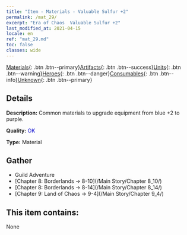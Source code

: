 ```yaml
---
title: "Item - Materials - Valuable Sulfur +2"
permalink: /mat_29/
excerpt: "Era of Chaos  Valuable Sulfur +2"
last_modified_at: 2021-04-15
locale: en
ref: "mat_29.md"
toc: false
classes: wide
---
```

 [Materials](/Items/){: .btn .btn--primary}[Artifacts](/Items/Artifacts/){: .btn .btn--success}[Units](/Items/Units/){: .btn .btn--warning}[Heroes](/Items/Heroes/){: .btn .btn--danger}[Consumables](/Items/Consumables/){: .btn .btn--info}[Unknown](/Items/Unknown/){: .btn .btn--primary}

## Details
 **Description:** Common materials to upgrade equipment from blue +2 to purple.

 **Quality:** <span style="color: #0000CD">OK</span>

 **Type:** Material

## Gather

*    Guild Adventure 
*    [Chapter 8: Borderlands -> 8-10](/Main Story/Chapter 8_10/) 
*    [Chapter 8: Borderlands -> 8-14](/Main Story/Chapter 8_14/) 
*    [Chapter 9: Land of Chaos -> 9-4](/Main Story/Chapter 9_4/) 

## This item contains:

  None

